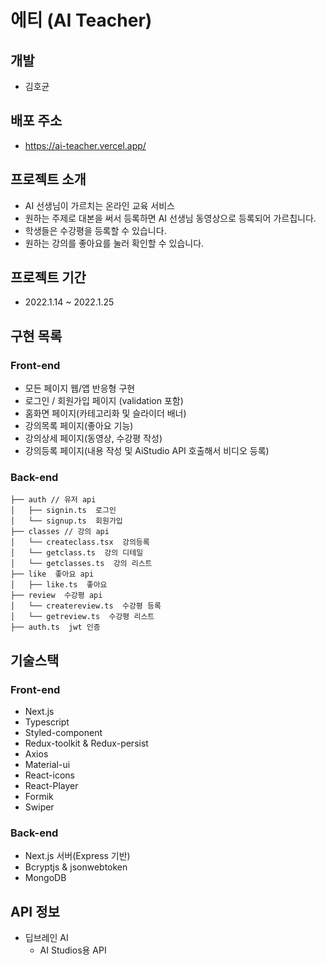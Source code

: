 # 에티 (AI Teacher)

## 개발

- 김호균

## 배포 주소

- https://ai-teacher.vercel.app/

## 프로젝트 소개

- AI 선생님이 가르치는 온라인 교육 서비스
- 원하는 주제로 대본을 써서 등록하면 AI 선생님 동영상으로 등록되어 가르칩니다.
- 학생들은 수강평을 등록할 수 있습니다.
- 원하는 강의를 좋아요를 눌러 확인할 수 있습니다.

## 프로젝트 기간

- 2022.1.14 ~ 2022.1.25

## 구현 목록

### Front-end

- 모든 페이지 웹/앱 반응형 구현
- 로그인 / 회원가입 페이지 (validation 포함)
- 홈화면 페이지(카테고리화 및 슬라이더 배너)
- 강의목록 페이지(좋아요 기능)
- 강의상세 페이지(동영상, 수강평 작성)
- 강의등록 페이지(내용 작성 및 AiStudio API 호출해서 비디오 등록)

### Back-end
```
├── auth // 유저 api
│   ├── signin.ts  로그인
│   └── signup.ts  회원가입
├── classes // 강의 api
│   └── createclass.tsx  강의등록
│   └── getclass.ts  강의 디테일
│   └── getclasses.ts  강의 리스트
├── like  좋아요 api
│   ├── like.ts  좋아요
├── review  수강평 api
│   └── createreview.ts  수강평 등록
│   └── getreview.ts  수강평 리스트
├── auth.ts  jwt 인증
```

## 기술스택

### Front-end

- Next.js
- Typescript
- Styled-component
- Redux-toolkit & Redux-persist
- Axios
- Material-ui
- React-icons
- React-Player
- Formik
- Swiper

### Back-end

- Next.js 서버(Express 기반)
- Bcryptjs & jsonwebtoken
- MongoDB

## API 정보

- 딥브레인 AI
  - AI Studios용 API

